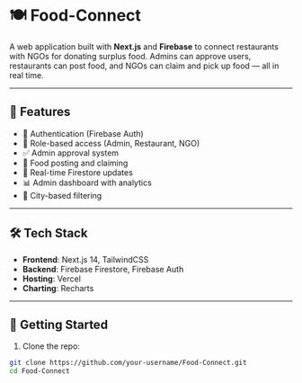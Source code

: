 # 🍽️ Food-Connect

A web application built with **Next.js** and **Firebase** to connect restaurants with NGOs for donating surplus food. Admins can approve users, restaurants can post food, and NGOs can claim and pick up food — all in real time.

---

## 🚀 Features

- 🔐 Authentication (Firebase Auth)
- 👤 Role-based access (Admin, Restaurant, NGO)
- ✅ Admin approval system
- 🍱 Food posting and claiming
- 🔄 Real-time Firestore updates
- 📊 Admin dashboard with analytics
- 📍 City-based filtering

---

## 🛠️ Tech Stack

- **Frontend**: Next.js 14, TailwindCSS
- **Backend**: Firebase Firestore, Firebase Auth
- **Hosting**: Vercel
- **Charting**: Recharts

---

## 🧪 Getting Started

1. Clone the repo:

```bash
git clone https://github.com/your-username/Food-Connect.git
cd Food-Connect
